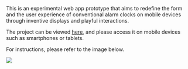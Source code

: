 This is an experimental web app prototype that aims to redefine the form and the user experience of conventional alarm clocks on mobile devices through inventive displays and playful interactions.
<p>The project can be viewed <a href="http://popaab.github.io/clock-select/#/">here</a>, and please access it on mobile devices such as smartphones or tablets.</p>
<p>For instructions, please refer to the image below.</p>
<img src="http://media.dunkedcdn.com/assets/prod/95896/640x0-5_p1a94m9nuj1m561slsdmf1c171c233.jpg"></img>
